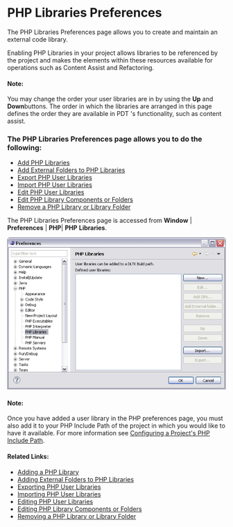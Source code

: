 # PHP Libraries Preferences

<!--context:php_libraries_preferences-->

The PHP Libraries Preferences page allows you to create and maintain an external code library.

Enabling PHP Libraries in your project allows libraries to be referenced by the project and makes the elements within these resources available for operations such as Content Assist and Refactoring.

<!--note-start-->

#### Note:

You may change the order your user libraries are in by using the **Up** and **Down**buttons. The order in which the libraries are arranged in this page defines the order they are available in PDT 's functionality, such as content assist.

<!--note-end-->

### The PHP Libraries Preferences page allows you to do the following:

 * [Add PHP Libraries](008-adding_a_php_library.md)
 * [Add External Folders to PHP Libraries](016-adding_external_folders_to_php_libraries.md)
 * [Export PHP User Libraries](032-exporting_php_user_libraries.md)
 * [Import PHP User Libraries](024-importing_php_user_libraries.md)
 * [Edit PHP User Libraries](048-editing_php_user_libraries.md)
 * [Edit PHP Library Components or Folders](040-editing_php_library_components_or_folders.md)
 * [Remove a PHP Library or Library Folder](056-removing_a_php_library_or_library_folder.md)

The PHP Libraries Preferences page is accessed from **Window** | **Preferences** | **PHP**| **PHP** **Libraries**.

![PHP Libraries Preferences](images/php_libraries_pdt.png "PHP Libraries Preferences")

<!--note-start-->

#### Note:

Once you have added a user library in the PHP preferences page, you must also add it to your PHP Include Path of the project in which you would like to have it available. For more information see [Configuring a Project's PHP Include Path](../../024-tasks/168-adding_elements_to_a_project_s_include_path.md).

<!--note-end-->

<!--links-start-->

#### Related Links:

 * [Adding a PHP Library](008-adding_a_php_library.md)
 * [Adding External Folders to PHP Libraries](016-adding_external_folders_to_php_libraries.md)
 * [Exporting PHP User Libraries](032-exporting_php_user_libraries.md)
 * [Importing PHP User Libraries](024-importing_php_user_libraries.md)
 * [Editing PHP User Libraries](048-editing_php_user_libraries.md)
 * [Editing PHP Library Components or Folders](040-editing_php_library_components_or_folders.md)
 * [Removing a PHP Library or Library Folder](056-removing_a_php_library_or_library_folder.md)

<!--links-end-->
